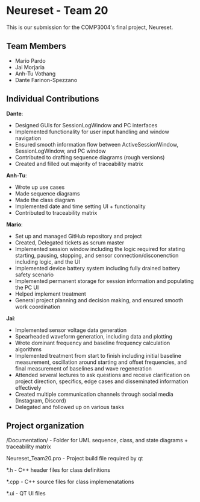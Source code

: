 # Neureset - Team 20

This is our submission for the COMP3004's final project, Neureset.

## Team Members

- Mario Pardo
- Jai Morjaria
- Anh-Tu Vothang
- Dante Farinon-Spezzano


## Individual Contributions

**Dante**:
- Designed GUIs for SessionLogWindow and PC interfaces
- Implemented functionality for user input handling and window navigation
- Ensured smooth information flow between ActiveSessionWindow, SessionLogWindow, and PC window
- Contributed to drafting sequence diagrams (rough versions)
- Created and filled out majority of traceability matrix

**Anh-Tu**:
- Wrote up use cases
- Made sequence diagrams
- Made the class diagram
- Implemented date and time setting UI + functionality
- Contributed to traceability matrix

**Mario**:
- Set up and managed GitHub repository and project
- Created, Delegated tickets as scrum master
- Implemented session window including the logic required for stating starting, pausing, stopping, and sensor connection/disconenction including logic, and the UI
- Implemented device battery system including fully drained battery safety scenario
- Implemented permanent storage for session information and populating the PC UI
- Helped implement treatment
- General project planning and  decision making,  and ensured smooth work coordination

**Jai**:
- Implemented sensor voltage data generation
- Spearheaded waveform generation, including data and plotting
- Wrote dominant frequency and baseline frequency calculation algorithms
- Implemented treatment from start to finish including initial baseline measurement, oscillation around starting and offset frequencies, and final measurement of baselines and wave regeneration
- Attended several lectures to ask questions and receive clarification on project direction, specifics, edge cases and disseminated information effectively
- Created multiple communication channels through social media (Instagram, Discord)
- Delegated and followed up on various tasks



## Project organization

/Documentation/ - Folder for UML sequence, class, and state diagrams + traceability matrix

Neureset_Team20.pro - Project build file required by qt

*.h - C++ header files for class definitions

*.cpp - C++ source files for class implemenatations

*.ui - QT UI files
